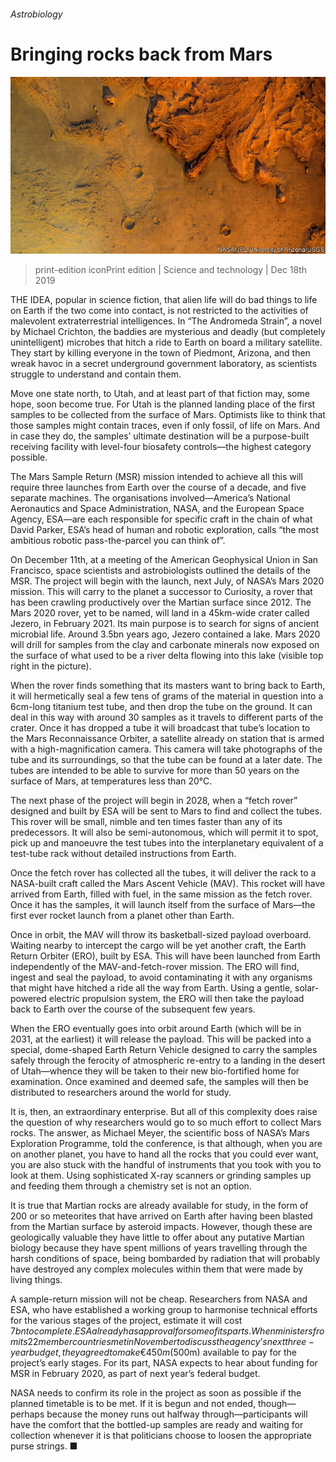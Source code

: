 ###### Astrobiology

# Bringing rocks back from Mars 

![image](images/20191221_STP001_0.jpg) 

> print-edition iconPrint edition | Science and technology | Dec 18th 2019 

THE IDEA, popular in science fiction, that alien life will do bad things to life on Earth if the two come into contact, is not restricted to the activities of malevolent extraterrestrial intelligences. In “The Andromeda Strain”, a novel by Michael Crichton, the baddies are mysterious and deadly (but completely unintelligent) microbes that hitch a ride to Earth on board a military satellite. They start by killing everyone in the town of Piedmont, Arizona, and then wreak havoc in a secret underground government laboratory, as scientists struggle to understand and contain them. 

Move one state north, to Utah, and at least part of that fiction may, some hope, soon become true. For Utah is the planned landing place of the first samples to be collected from the surface of Mars. Optimists like to think that those samples might contain traces, even if only fossil, of life on Mars. And in case they do, the samples’ ultimate destination will be a purpose-built receiving facility with level-four biosafety controls—the highest category possible. 

The Mars Sample Return (MSR) mission intended to achieve all this will require three launches from Earth over the course of a decade, and five separate machines. The organisations involved—America’s National Aeronautics and Space Administration, NASA, and the European Space Agency, ESA—are each responsible for specific craft in the chain of what David Parker, ESA’s head of human and robotic exploration, calls “the most ambitious robotic pass-the-parcel you can think of”. 

On December 11th, at a meeting of the American Geophysical Union in San Francisco, space scientists and astrobiologists outlined the details of the MSR. The project will begin with the launch, next July, of NASA’s Mars 2020 mission. This will carry to the planet a successor to Curiosity, a rover that has been crawling productively over the Martian surface since 2012. The Mars 2020 rover, yet to be named, will land in a 45km-wide crater called Jezero, in February 2021. Its main purpose is to search for signs of ancient microbial life. Around 3.5bn years ago, Jezero contained a lake. Mars 2020 will drill for samples from the clay and carbonate minerals now exposed on the surface of what used to be a river delta flowing into this lake (visible top right in the picture). 

When the rover finds something that its masters want to bring back to Earth, it will hermetically seal a few tens of grams of the material in question into a 6cm-long titanium test tube, and then drop the tube on the ground. It can deal in this way with around 30 samples as it travels to different parts of the crater. Once it has dropped a tube it will broadcast that tube’s location to the Mars Reconnaissance Orbiter, a satellite already on station that is armed with a high-magnification camera. This camera will take photographs of the tube and its surroundings, so that the tube can be found at a later date. The tubes are intended to be able to survive for more than 50 years on the surface of Mars, at temperatures less than 20°C. 

The next phase of the project will begin in 2028, when a “fetch rover” designed and built by ESA will be sent to Mars to find and collect the tubes. This rover will be small, nimble and ten times faster than any of its predecessors. It will also be semi-autonomous, which will permit it to spot, pick up and manoeuvre the test tubes into the interplanetary equivalent of a test-tube rack without detailed instructions from Earth. 

Once the fetch rover has collected all the tubes, it will deliver the rack to a NASA-built craft called the Mars Ascent Vehicle (MAV). This rocket will have arrived from Earth, filled with fuel, in the same mission as the fetch rover. Once it has the samples, it will launch itself from the surface of Mars—the first ever rocket launch from a planet other than Earth. 

Once in orbit, the MAV will throw its basketball-sized payload overboard. Waiting nearby to intercept the cargo will be yet another craft, the Earth Return Orbiter (ERO), built by ESA. This will have been launched from Earth independently of the MAV-and-fetch-rover mission. The ERO will find, ingest and seal the payload, to avoid contaminating it with any organisms that might have hitched a ride all the way from Earth. Using a gentle, solar-powered electric propulsion system, the ERO will then take the payload back to Earth over the course of the subsequent few years. 

When the ERO eventually goes into orbit around Earth (which will be in 2031, at the earliest) it will release the payload. This will be packed into a special, dome-shaped Earth Return Vehicle designed to carry the samples safely through the ferocity of atmospheric re-entry to a landing in the desert of Utah—whence they will be taken to their new bio-fortified home for examination. Once examined and deemed safe, the samples will then be distributed to researchers around the world for study. 

It is, then, an extraordinary enterprise. But all of this complexity does raise the question of why researchers would go to so much effort to collect Mars rocks. The answer, as Michael Meyer, the scientific boss of NASA’s Mars Exploration Programme, told the conference, is that although, when you are on another planet, you have to hand all the rocks that you could ever want, you are also stuck with the handful of instruments that you took with you to look at them. Using sophisticated X-ray scanners or grinding samples up and feeding them through a chemistry set is not an option. 

It is true that Martian rocks are already available for study, in the form of 200 or so meteorites that have arrived on Earth after having been blasted from the Martian surface by asteroid impacts. However, though these are geologically valuable they have little to offer about any putative Martian biology because they have spent millions of years travelling through the harsh conditions of space, being bombarded by radiation that will probably have destroyed any complex molecules within them that were made by living things. 

A sample-return mission will not be cheap. Researchers from NASA and ESA, who have established a working group to harmonise technical efforts for the various stages of the project, estimate it will cost $7bn to complete. ESA already has approval for some of its parts. When ministers from its 22 member countries met in November to discuss the agency’s next three-year budget, they agreed to make €450m ($500m) available to pay for the project’s early stages. For its part, NASA expects to hear about funding for MSR in February 2020, as part of next year’s federal budget. 

NASA needs to confirm its role in the project as soon as possible if the planned timetable is to be met. If it is begun and not ended, though—perhaps because the money runs out halfway through—participants will have the comfort that the bottled-up samples are ready and waiting for collection whenever it is that politicians choose to loosen the appropriate purse strings. ■ 

